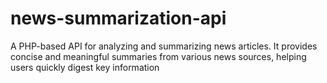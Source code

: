 # news-summarization-api
A PHP-based API for analyzing and summarizing news articles. It provides concise and meaningful summaries from various news sources, helping users quickly digest key information
